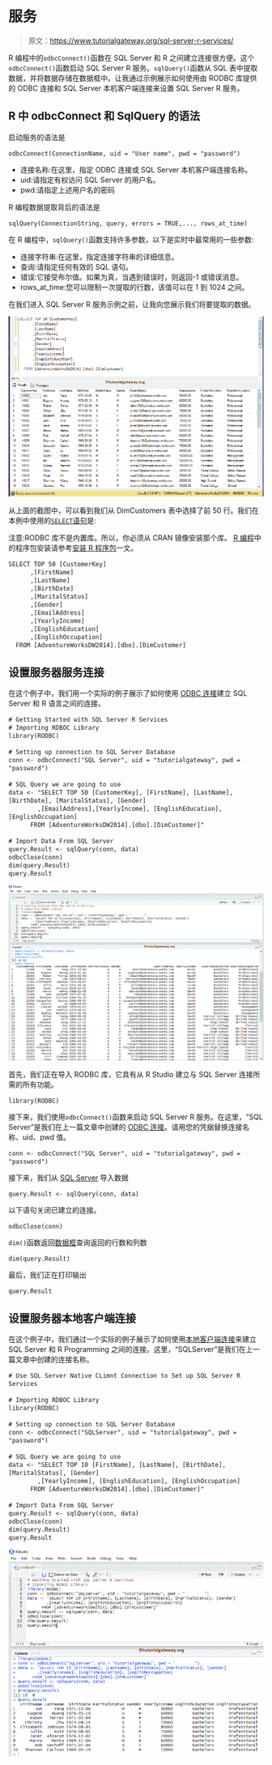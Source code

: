# 服务

> 原文：<https://www.tutorialgateway.org/sql-server-r-services/>

R 编程中的`odbcConnect()`函数在 SQL Server 和 R 之间建立连接很方便。这个`odbcConnect()`函数启动 SQL Server R 服务。`sqlQuery()`函数从 SQL 表中提取数据，并将数据存储在数据框中。让我通过示例展示如何使用由 RODBC 库提供的 ODBC 连接和 SQL Server 本机客户端连接来设置 SQL Server R 服务。

## R 中 odbcConnect 和 SqlQuery 的语法

启动服务的语法是

```
odbcConnect(ConnectionName, uid = "User name", pwd = "password")
```

*   连接名称:在这里，指定 ODBC 连接或 SQL Server 本机客户端连接名称。
*   uid:请指定有权访问 SQL Server 的用户名。
*   pwd:请指定上述用户名的密码

R 编程数据提取背后的语法是

```
sqlQuery(ConnectionString, query, errors = TRUE,..., rows_at_time)
```

在 R 编程中，`sqlQuery()`函数支持许多参数，以下是实时中最常用的一些参数:

*   连接字符串:在这里，指定连接字符串的详细信息。
*   查询:请指定任何有效的 SQL 语句。
*   错误:它接受布尔值。如果为真，当遇到错误时，则返回-1 或错误消息。
*   rows_at_time:您可以限制一次提取的行数，该值可以在 1 到 1024 之间。

在我们进入 SQL Server R 服务示例之前，让我向您展示我们将要提取的数据。

![Setting Up SQL Server R Services 1](img/e2b4c474391f7e75cb1dc030062030aa.png)

从上面的截图中，可以看到我们从 DimCustomers 表中选择了前 50 行。我们在本例中使用的[`SELECT`语句](https://www.tutorialgateway.org/sql-select-statement/)是:

注意:RODBC 库不是内置库。所以，你必须从 CRAN 镜像安装那个库。 [R 编程](https://www.tutorialgateway.org/r-programming/)中的程序包安装请参考[安装 R 程序包](https://www.tutorialgateway.org/install-r-packages/)一文。

```
SELECT TOP 50 [CustomerKey]
      ,[FirstName]
      ,[LastName]
      ,[BirthDate]
      ,[MaritalStatus]
      ,[Gender]
      ,[EmailAddress]
      ,[YearlyIncome]
      ,[EnglishEducation]
      ,[EnglishOccupation]
  FROM [AdventureWorksDW2014].[dbo].[DimCustomer]
```

## 设置服务器服务连接

在这个例子中，我们用一个实际的例子展示了如何使用 [ODBC 连接](https://www.tutorialgateway.org/create-odbc-connection/)建立 SQL Server 和 R 语言之间的连接。

```
# Getting Started with SQL Server R Services
# Importing RDBOC Library
library(RODBC)

# Setting up connection to SQL Server Database
conn <- odbcConnect("SQL Server", uid = "tutorialgateway", pwd = "password")

# SQL Query we are going to use
data <- "SELECT TOP 50 [CustomerKey], [FirstName], [LastName], [BirthDate], [MaritalStatus], [Gender]
        ,[EmailAddress],[YearlyIncome], [EnglishEducation], [EnglishOccupation]
      FROM [AdventureWorksDW2014].[dbo].[DimCustomer]"

# Import Data From SQL Server
query.Result <- sqlQuery(conn, data)
odbcClose(conn)
dim(query.Result)
query.Result
```

![Setting Up SQL Server R Services 2](img/b263912a2e037fab1ed80ee2efec8586.png)

首先，我们正在导入 RODBC 库，它具有从 R Studio 建立与 SQL Server 连接所需的所有功能。

```
library(RODBC)
```

接下来，我们使用`odbcConnect()`函数来启动 SQL Server R 服务。在这里，“SQL Server”是我们在上一篇文章中创建的 [ODBC 连接](https://www.tutorialgateway.org/create-odbc-connection/)。请用您的凭据替换连接名称、uid、pwd 值。

```
conn <- odbcConnect("SQL Server", uid = "tutorialgateway", pwd = "password")
```

接下来，我们从 [SQL Server](https://www.tutorialgateway.org/sql/) 导入数据

```
query.Result <- sqlQuery(conn, data)
```

以下语句关闭已建立的连接。

```
odbcClose(conn)
```

`dim()`函数返回[数据框](https://www.tutorialgateway.org/data-frame-in-r/)查询返回的行数和列数

```
dim(query.Result)
```

最后，我们正在打印输出

```
query.Result
```

## 设置服务器本地客户端连接

在这个例子中，我们通过一个实际的例子展示了如何使用[本地客户端连接](https://www.tutorialgateway.org/create-sql-server-native-client-connection/)来建立 SQL Server 和 R Programming 之间的连接。这里，“SQLServer”是我们在上一篇文章中创建的连接名称。

```
# Use SQL Server Native CLimnt Connection to Set up SQL Server R Services

# Importing RDBOC Library
library(RODBC)

# Setting up connection to SQL Server Database
conn <- odbcConnect("SQLServer", uid = "tutorialgateway", pwd = "password")

# SQL Query we are going to use
data <- "SELECT TOP 10 [FirstName], [LastName], [BirthDate], [MaritalStatus], [Gender]
        ,[YearlyIncome], [EnglishEducation], [EnglishOccupation]
      FROM [AdventureWorksDW2014].[dbo].[DimCustomer]"

# Import Data From SQL Server
query.Result <- sqlQuery(conn, data)
odbcClose(conn)
dim(query.Result)
query.Result
```

![Setting Up SQL Server R Services 3](img/2fbc04a8c661108bb7b8a987d1b9f87b.png)